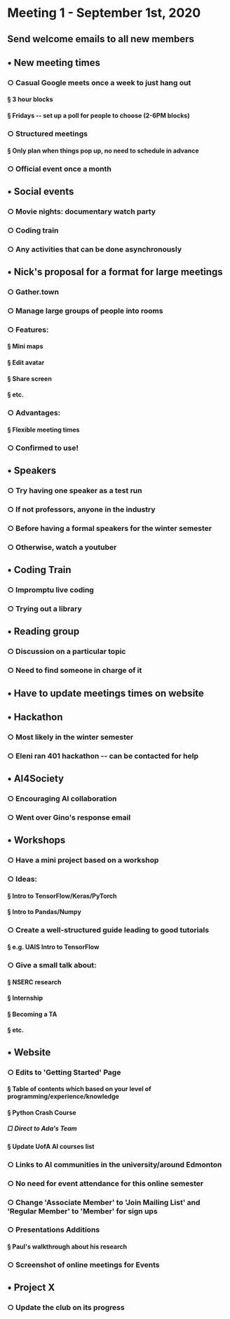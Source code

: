 # Meeting 1 - September 1st, 2020
## Send welcome emails to all new members 
## • New meeting times
### ○ Casual Google meets once a week to just hang out 
#### § 3 hour blocks
#### § Fridays -- set up a poll for people to choose (2-6PM blocks)
### ○ Structured meetings 
#### § Only plan when things pop up, no need to schedule in advance
### ○ Official event once a month
## • Social events 
### ○ Movie nights: documentary watch party 
### ○ Coding train
### ○ Any activities that can be done asynchronously 
## • Nick's proposal for a format for large meetings
### ○ Gather.town
### ○ Manage large groups of people into rooms 
### ○ Features:
#### § Mini maps
#### § Edit avatar 
#### § Share screen
#### § etc.
### ○ Advantages:
#### § Flexible meeting times 
### ○ Confirmed to use!
## • Speakers 
### ○ Try having one speaker as a test run 
### ○ If not professors, anyone in the industry
### ○ Before having a formal speakers for the winter semester
### ○ Otherwise, watch a youtuber 
## • Coding Train
### ○ Impromptu live coding
### ○ Trying out a library 
## • Reading group
### ○ Discussion on a particular topic 
### ○ Need to find someone in charge of it 
## • Have to update meetings times on website
## • Hackathon
### ○ Most likely in the winter semester
### ○ Eleni ran 401 hackathon -- can be contacted for help
## • AI4Society
### ○ Encouraging AI collaboration
### ○ Went over Gino's response email
## • Workshops
### ○ Have a mini project based on a workshop
### ○ Ideas:
#### § Intro to TensorFlow/Keras/PyTorch
#### § Intro to Pandas/Numpy
### ○ Create a well-structured guide leading to good tutorials
#### § e.g. UAIS Intro to TensorFlow
### ○ Give a small talk about:
#### § NSERC research
#### § Internship
#### § Becoming a TA
#### § etc.
## • Website 
### ○ Edits to 'Getting Started' Page
#### § Table of contents which based on your level  of programming/experience/knowledge 
#### § Python Crash Course 
##### □ Direct to Ada's Team
#### § Update UofA AI courses list 
### ○ Links to AI communities in the university/around Edmonton
### ○ No need for event attendance for this online semester
### ○ Change 'Associate Member' to 'Join Mailing List' and 'Regular Member' to 'Member' for sign ups
### ○ Presentations Additions
#### § Paul's walkthrough about his research
### ○ Screenshot of online meetings for Events 
## • Project X
### ○ Update the club on its progress